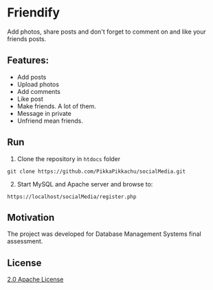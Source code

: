# Friendify

Add photos, share posts and don't forget to comment on and like your friends posts. 

## Features:

- Add posts
- Upload photos
- Add comments
- Like post
- Make friends. A lot of them.
- Message in private
- Unfriend mean friends. 

## Run

1. Clone the repository in `htdocs` folder
```shell
git clone https://github.com/PikkaPikkachu/socialMedia.git
```

2. Start MySQL and Apache server and browse to:
```
https://localhost/socialMedia/register.php
```

## Motivation

The project was developed for Database Management Systems final assessment.

## License
[2.0 Apache License](https://github.com/PikkaPikkachu/friendify/blob/master/LICENSE)
